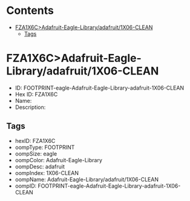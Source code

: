 



Contents
========

* [FZA1X6C>Adafruit-Eagle-Library/adafruit/1X06-CLEAN](#fza1x6cadafruit-eagle-libraryadafruit1x06-clean)
	* [Tags](#tags)

# FZA1X6C>Adafruit-Eagle-Library/adafruit/1X06-CLEAN

- ID: FOOTPRINT-eagle-Adafruit-Eagle-Library-adafruit-1X06-CLEAN
- Hex ID: FZA1X6C
- Name: 
- Description: 

## Tags

- hexID: FZA1X6C
- oompType: FOOTPRINT
- oompSize: eagle
- oompColor: Adafruit-Eagle-Library
- oompDesc: adafruit
- oompIndex: 1X06-CLEAN
- oompName: Adafruit-Eagle-Library/adafruit/1X06-CLEAN
- oompID: FOOTPRINT-eagle-Adafruit-Eagle-Library-adafruit-1X06-CLEAN
